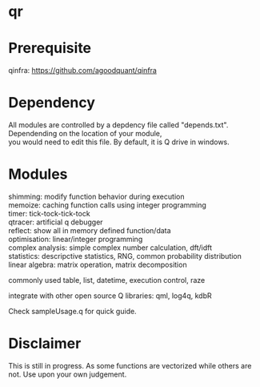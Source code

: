 # qr

 Prerequisite
 ===========
 qinfra: https://github.com/agoodquant/qinfra
 
 Dependency
 ===========
 All modules are controlled by a depdency file called "depends.txt". Dependending on the location of your module,</br>
 you would need to edit this file. By default, it is Q drive in windows. 
 
 Modules
 ===========
 shimming: modify function behavior during execution</br>
 memoize: caching function calls using integer programming </br>
 timer: tick-tock-tick-tock</br>
 qtracer: artificial q debugger</br>
 reflect: show all in memory defined function/data</br>
 optimisation: linear/integer programming</br>
 complex analysis: simple complex number calculation, dft/idft</br>
 statistics: descripctive statistics, RNG, common probability distribution</br>
 linear algebra: matrix operation, matrix decomposition</br>
 
 commonly used table, list, datetime, execution control, raze </br>
 
 integrate with other open source Q libraries: qml, log4q, kdbR </br>
 
 Check sampleUsage.q for quick guide.
 
 Disclaimer
 ===========
 This is still in progress. As some functions are vectorized while others are not. Use upon your own judgement.
